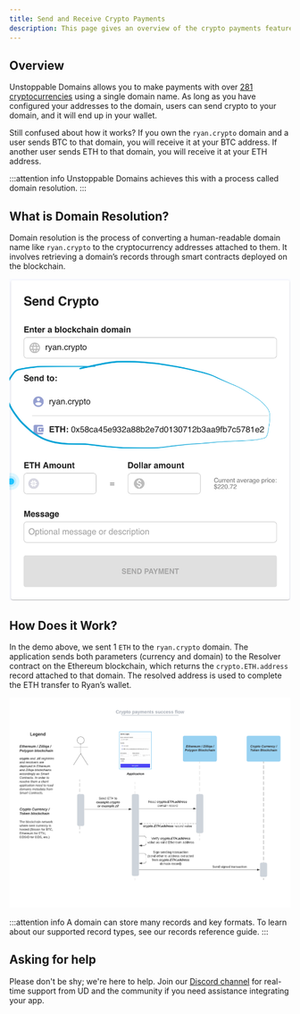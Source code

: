 ```yaml
---
title: Send and Receive Crypto Payments
description: This page gives an overview of the crypto payments feature.
---
```


## Overview

Unstoppable Domains allows you to make payments with over [281 cryptocurrencies](https://support.unstoppabledomains.com/support/solutions/articles/48001185621-what-cryptocurrencies-are-currently-supported-) using a single domain name. As long as you have configured your addresses to the domain, users can send crypto to your domain, and it will end up in your wallet.

Still confused about how it works? If you own the `ryan.crypto` domain and a user sends BTC to that domain, you will receive it at your BTC address. If another user sends ETH to that domain, you will receive it at your ETH address.

:::attention info
Unstoppable Domains achieves this with a process called domain resolution.
:::

## What is Domain Resolution?

Domain resolution is the process of converting a human-readable domain name like `ryan.crypto` to the cryptocurrency addresses attached to them. It involves retrieving a domain’s records through smart contracts deployed on the blockchain.

![a successful domain resolving example](../images/best-practices.png)

## How Does it Work?

In the demo above, we sent 1 `ETH` to the `ryan.crypto` domain. The application sends both parameters (currency and domain) to the Resolver contract on the Ethereum blockchain, which returns the `crypto.ETH.address` record attached to that domain. The resolved address is used to complete the ETH transfer to Ryan’s wallet.

![the crypto payments success flow diagram](../images/crypto-payments-success-flow.png)

:::attention info
A domain can store many records and key formats. To learn about our supported record types, see our records reference guide.
:::

## Asking for help

Please don't be shy; we're here to help. Join our [Discord channel](https://discord.gg/b6ZVxSZ9Hn) for real-time support from UD and the community if you need assistance integrating your app.
